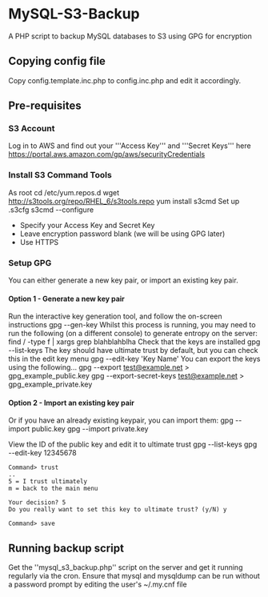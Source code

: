 # MySQL-S3-Backup

A PHP script to backup MySQL databases to S3 using GPG for encryption

## Copying config file

Copy config.template.inc.php to config.inc.php and edit it accordingly.

## Pre-requisites
### S3 Account
Log in to AWS and find out your '''Access Key''' and '''Secret Keys''' here https://portal.aws.amazon.com/gp/aws/securityCredentials

### Install S3 Command Tools
As root
	cd /etc/yum.repos.d
	wget http://s3tools.org/repo/RHEL_6/s3tools.repo
	yum install s3cmd
Set up .s3cfg
	s3cmd --configure
* Specify your Access Key and Secret Key
* Leave encryption password blank (we will be using GPG later)
* Use HTTPS

### Setup GPG ###
You can either generate a new key pair, or import an existing key pair.
#### Option 1 - Generate a new key pair
Run the interactive key generation tool, and follow the on-screen instructions
	gpg --gen-key
Whilst this process is running, you may need to run the following (on a different console) to generate entropy on the server:
	find / -type f | xargs grep blahblahblha
Check that the keys are installed
	gpg --list-keys
The key should have ultimate trust by default, but you can check this in the edit key menu
	gpg --edit-key 'Key Name'
You can export the keys using the following...
	gpg --export test@example.net > gpg_example_public.key
	gpg --export-secret-keys test@example.net > gpg_example_private.key

#### Option 2 - Import an existing key pair 

Or if you have an already existing keypair, you can import them:
	gpg --import public.key
	gpg --import private.key

View the ID of the public key and edit it to ultimate trust
	gpg --list-keys
	gpg --edit-key 12345678

	Command> trust
	..
	5 = I trust ultimately
	m = back to the main menu

	Your decision? 5
	Do you really want to set this key to ultimate trust? (y/N) y

	Command> save

## Running backup script

Get the ''mysql_s3_backup.php'' script on the server and get it running regularly via the cron.
Ensure that mysql and mysqldump can be run without a password prompt by editing the user's ~/.my.cnf file
